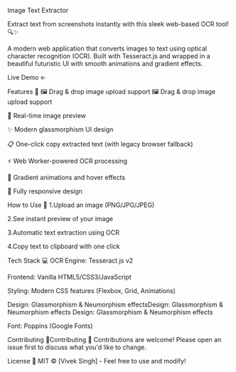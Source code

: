 Image Text Extractor

Extract text from screenshots instantly with this sleek web-based OCR tool! 🔍✨

A modern web application that converts images to text using optical character recognition (OCR). Built with Tesseract.js and wrapped in a beautiful futuristic UI with smooth animations and gradient effects.

Live Demo ←

Features 🌟
🖼️ Drag & drop image upload support
🖼️ Drag & drop image upload support

📄 Real-time image preview

✨ Modern glassmorphism UI design

📋 One-click copy extracted text (with legacy browser fallback)

⚡ Web Worker-powered OCR processing

🌈 Gradient animations and hover effects

📱 Fully responsive design

How to Use 🚀
1.Upload an image (PNG/JPG/JPEG)

2.See instant preview of your image

3.Automatic text extraction using OCR

4.Copy text to clipboard with one click

Tech Stack 💻
OCR Engine: Tesseract.js v2

Frontend: Vanilla HTML5/CSS3/JavaScript

Styling: Modern CSS features (Flexbox, Grid, Animations)

Design: Glassmorphism & Neumorphism effectsDesign: Glassmorphism & Neumorphism effects
Design: Glassmorphism & Neumorphism effects

Font: Poppins (Google Fonts)

Contributing 🤝Contributing 🤝
Contributions are welcome! Please open an issue first to discuss what you'd like to change.

License 📄
MIT © [Vivek Singh] - Feel free to use and modify!
